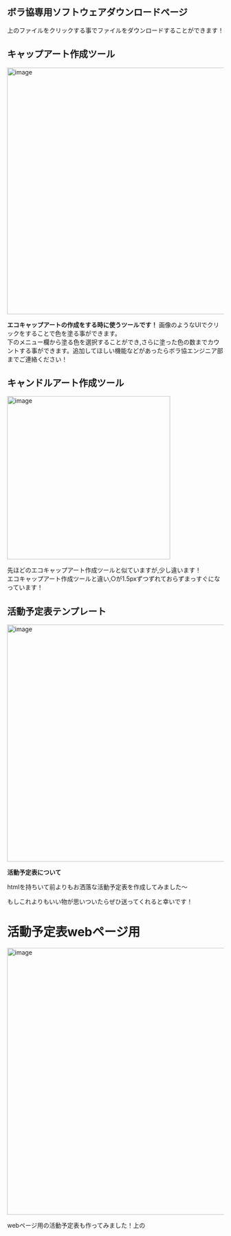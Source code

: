 ## ボラ協専用ソフトウェアダウンロードページ
上のファイルをクリックする事でファイルをダウンロードすることができます！  
## キャップアート作成ツール
<img width="572" alt="image" src="https://github.com/ogane0112/bora_revolution/assets/120627734/3dc67cf6-27c4-4b44-90c6-d59909428432">

**エコキャップアートの作成をする時に使うツールです！**
画像のようなUIでクリックをすることで色を塗る事ができます。  
下のメニュー欄から塗る色を選択することができ,さらに塗った色の数までカウントする事ができます。追加してほしい機能などがあったらボラ協エンジニア部までご連絡ください！
## キャンドルアート作成ツール
<img width="379" alt="image" src="https://github.com/ogane0112/bora_revolution/assets/120627734/11eaadb3-074d-4697-a7fb-5cf7fd710f6f">    
  
  先ほどのエコキャップアート作成ツールと似ていますが,少し違います！  
エコキャップアート作成ツールと違い,○が1.5pxずつずれておらずまっすぐになっています！
## 活動予定表テンプレート

<img width="550" alt="image" src="https://github.com/ogane0112/bora_revolution/assets/120627734/74f2e148-033e-4bce-8b48-b6cae481c0f4">

  **活動予定表について**
  
  htmlを持ちいて前よりもお洒落な活動予定表を作成してみました～  
  
  もしこれよりもいい物が思いついたらぜひ送ってくれると幸いです！
# 活動予定表webページ用
<img width="619" alt="image" src="https://github.com/ogane0112/bora_revolution/assets/120627734/34f0872c-b3b4-4c7f-a01f-2b5782b50416">  

webページ用の活動予定表も作ってみました！上の

